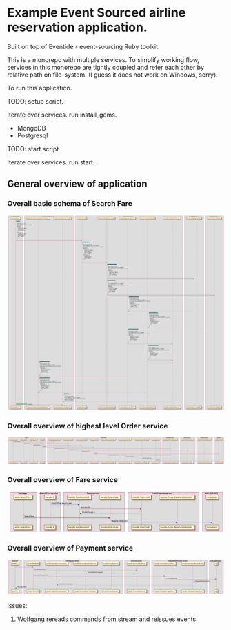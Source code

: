 # Example Event Sourced airline reservation application.

Built on top of Eventide - event-sourcing Ruby toolkit.

This is a monorepo with multiple services. To simplify working flow, services in this monorepo are tightly coupled and refer each other by relative path on file-system. (I guess it does not work on Windows, sorry).


To run this application.


TODO: setup script.

Iterate over services. run install_gems.

+ MongoDB
+ Postgresql

TODO: start script 

Iterate over services. run start.


## General overview of application

### Overall basic schema of Search Fare
![alt text](https://github.com/raventid/es-airline-app/blob/master/uml/generated/basic_diagram.svg "general overview")

### Overall overview of highest level Order service
![alt text](https://github.com/raventid/es-airline-app/blob/master/uml/generated/order.svg "Order service")

### Overall overview of Fare service
![alt text](https://github.com/raventid/es-airline-app/blob/master/uml/generated/fares.svg "Fare Service")

### Overall overview of Payment service
![alt text](https://github.com/raventid/es-airline-app/blob/master/uml/generated/payment.svg "Payment service")

Issues:

1) Wolfgang rereads commands from stream and reissues events.
